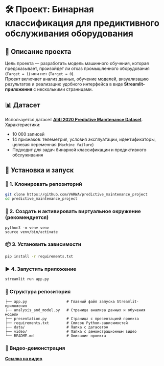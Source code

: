 # 🛠️ Проект: Бинарная классификация для предиктивного обслуживания оборудования

## 📌 Описание проекта
Цель проекта — разработать модель машинного обучения, которая предсказывает, произойдет ли отказ промышленного оборудования (`Target = 1`) или нет (`Target = 0`).  
Проект включает анализ данных, обучение моделей, визуализацию результатов и реализацию удобного интерфейса в виде **Streamlit-приложения** с несколькими страницами.

## 📊 Датасет
Используется датасет **[AI4I 2020 Predictive Maintenance Dataset](https://archive.ics.uci.edu/dataset/601/predictive+maintenance+data)**.  
Характеристики:
- 10 000 записей
- 14 признаков: телеметрия, условия эксплуатации, идентификаторы, целевая переменная (`Machine failure`)
- Подходит для задач бинарной классификации и предиктивного обслуживания

## 🚀 Установка и запуск

### 🔧 1. Клонировать репозиторий
```bash
git clone https://github.com/VARWA/predictive_maintenance_project
cd predictive_maintenance_project
```
### 🧪 2. Создать и активировать виртуальное окружение (рекомендуется)
```
python3 -m venv venv
source venv/bin/activate
```
### 📦 3. Установить зависимости
```bash
pip install -r requirements.txt
```
### ▶️ 4. Запустить приложение
```bash
streamlit run app.py
```
### 📁 Структура репозитория
```
├── app.py                  # Главный файл запуска Streamlit-приложения
├── analysis_and_model.py   # Страница анализа данных и обучения модели
├── presentation.py         # Страница с презентацией проекта
├── requirements.txt        # Список Python-зависимостей
├── data/                   # Папка с датасетом
├── video/                  # Папка с демонстрационным видео
└── README.md               # Описание проекта
```
### 🎥 Видео-демонстрация
**[Ссылка на видео](video/demo.mp4)**.  


